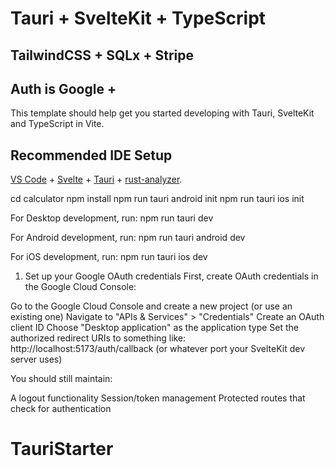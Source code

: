 <!-- @format -->

# Tauri + SvelteKit + TypeScript

## TailwindCSS + SQLx + Stripe

## Auth is Google +

This template should help get you started developing with Tauri, SvelteKit and TypeScript in Vite.

## Recommended IDE Setup

[VS Code](https://code.visualstudio.com/) + [Svelte](https://marketplace.visualstudio.com/items?itemName=svelte.svelte-vscode) + [Tauri](https://marketplace.visualstudio.com/items?itemName=tauri-apps.tauri-vscode) + [rust-analyzer](https://marketplace.visualstudio.com/items?itemName=rust-lang.rust-analyzer).

cd calculator
npm install
npm run tauri android init
npm run tauri ios init

For Desktop development, run:
npm run tauri dev

For Android development, run:
npm run tauri android dev

For iOS development, run:
npm run tauri ios dev

1. Set up your Google OAuth credentials
   First, create OAuth credentials in the Google Cloud Console:

Go to the Google Cloud Console and create a new project (or use an existing one)
Navigate to "APIs & Services" > "Credentials"
Create an OAuth client ID
Choose "Desktop application" as the application type
Set the authorized redirect URIs to something like: http://localhost:5173/auth/callback (or whatever port your SvelteKit dev server uses)

You should still maintain:

A logout functionality
Session/token management
Protected routes that check for authentication
# TauriStarter
